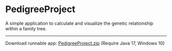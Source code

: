 # PedigreeProject

A simple application to calculate and visualize the genetic relationship within a family tree.
___
Download runnable app:
[PedigreeProject.zip](https://drive.google.com/file/d/1Bm-JkACiAlXEGPZJYkVSAuv0lO0-uFy7/view?usp=sharing)
(Require Java 17, Windows 10)
